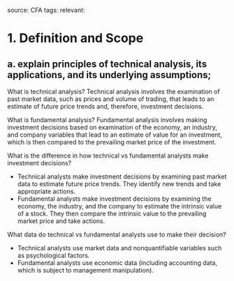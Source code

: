 source: CFA
tags: 
relevant: 

# 1. Definition and Scope

## a. explain principles of technical analysis, its applications, and its underlying assumptions;

What is technical analysis?
Technical analysis involves the examination of past market data, such as prices and volume of trading, that leads to an estimate of future price trends and, therefore, investment decisions.

What is fundamental analysis?
Fundamental analysis involves making investment decisions based on examination of the economy, an industry, and company variables that lead to an estimate of value for an investment, which is then compared to the prevailing market price of the investment.

What is the difference in how technical vs fundamental analysts make investment decisions?
- Technical analysts make investment decisions by examining past market data to estimate future price trends. They identify new trends and take appropriate actions.
- Fundamental analysts make investment decisions by examining the economy, the industry, and the company to estimate the intrinsic value of a stock. They then compare the intrinsic value to the prevailing market price and take actions.

What data do technical vs fundamental analysts use to make their decision?
- Technical analysts use market data and nonquantifiable variables such as psychological factors.
- Fundamental analysts use economic data (including accounting data, which is subject to management manipulation).

